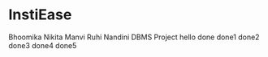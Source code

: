 # InstiEase
Bhoomika Nikita Manvi Ruhi Nandini
DBMS Project
hello
done
done1
done2
done3
done4
done5